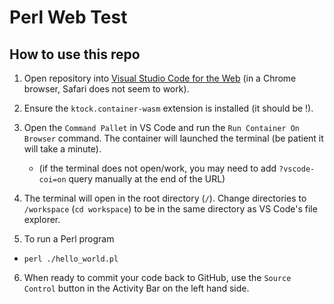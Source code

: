 # Perl Web Test

## How to use this repo
1. Open repository into [Visual Studio Code for the Web](https://code.visualstudio.com/docs/editor/vscode-web) (in a Chrome browser, Safari does not seem to work).

2. Ensure the `ktock.container-wasm` extension is installed (it should be !).

3. Open the `Command Pallet` in VS Code and run the `Run Container On Browser` command. The container will launched the terminal (be patient it will take a minute).
    - (if the terminal does not open/work, you may need to add `?vscode-coi=on` query manually at the end of the URL)

4. The terminal will open in the root directory (`/`). Change directories to `/workspace` (`cd workspace`) to be in the same directory as VS Code's file explorer.

5. To run a Perl program
- `perl ./hello_world.pl`

6. When ready to commit your code back to GitHub, use the `Source Control` button in the Activity Bar on the left hand side.
